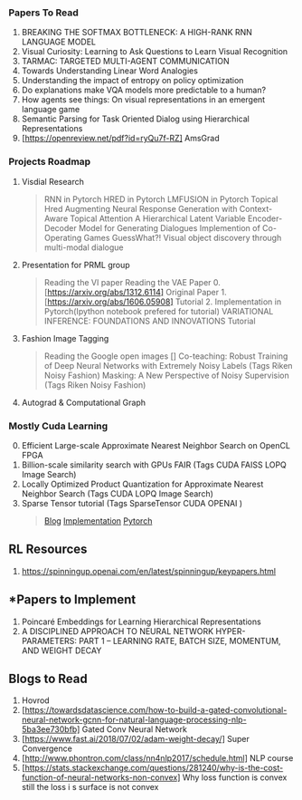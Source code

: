 ### Papers To Read

1. BREAKING THE SOFTMAX BOTTLENECK: A HIGH-RANK RNN LANGUAGE MODEL
2. Visual Curiosity: Learning to Ask Questions to Learn Visual Recognition
3. TARMAC: TARGETED MULTI-AGENT COMMUNICATION
4. Towards Understanding Linear Word Analogies
5. Understanding the impact of entropy on policy optimization
6. Do explanations make VQA models more predictable to a human?
7. How agents see things: On visual representations in an emergent language game
8. Semantic Parsing for Task Oriented Dialog using Hierarchical Representations
9. [https://openreview.net/pdf?id=ryQu7f-RZ] AmsGrad


### Projects Roadmap

1. Visdial Research 
	> RNN in Pytorch
	> HRED in Pytorch
	> LMFUSION in Pytorch
	> Topical Hred Augmenting Neural Response Generation with Context-Aware Topical Attention
	> A Hierarchical Latent Variable Encoder-Decoder Model for Generating Dialogues
	> Implemention of Co-Operating Games
	> GuessWhat?! Visual object discovery through multi-modal dialogue


2. Presentation for PRML group
	> Reading the VI paper
	> Reading the VAE Paper 
		0. [https://arxiv.org/abs/1312.6114] Original Paper
		1. [https://arxiv.org/abs/1606.05908] Tutorial
		2. Implementation in Pytorch(Ipython notebook prefered for tutorial)
	> VARIATIONAL INFERENCE: FOUNDATIONS AND INNOVATIONS Tutorial

3. Fashion Image Tagging 
	> Reading the Google open images []
	> Co-teaching: Robust Training of Deep Neural Networks with Extremely Noisy Labels (Tags Riken Noisy Fashion)
	> Masking: A New Perspective of Noisy Supervision (Tags Riken Noisy Fashion)
	>

4. Autograd & Computational Graph 



### Mostly Cuda  Learning

0. Efficient Large-scale Approximate Nearest Neighbor Search on OpenCL FPGA
1. Billion-scale similarity search with GPUs FAIR (Tags CUDA FAISS LOPQ Image Search)
2. Locally Optimized Product Quantization for Approximate Nearest Neighbor Search (Tags CUDA LOPQ Image Search)
3. Sparse Tensor tutorial (Tags SparseTensor CUDA OPENAI )
	> [Blog](https://blog.openai.com/block-sparse-gpu-kernels/)
	> [Implementation](https://github.com/openai/blocksparse)
	> [Pytorch](https://github.com/pytorch/pytorch/issues/9674)



## RL Resources

1. https://spinningup.openai.com/en/latest/spinningup/keypapers.html


## *Papers to Implement

1. Poincaré Embeddings for Learning Hierarchical Representations
2. A DISCIPLINED APPROACH TO NEURAL NETWORK HYPER-PARAMETERS: PART 1 – LEARNING RATE, BATCH SIZE, MOMENTUM, AND WEIGHT DECAY




## Blogs to Read
1. Hovrod
2. [https://towardsdatascience.com/how-to-build-a-gated-convolutional-neural-network-gcnn-for-natural-language-processing-nlp-5ba3ee730bfb] Gated Conv Neural Network
3. [https://www.fast.ai/2018/07/02/adam-weight-decay/] Super Convergence
4. [http://www.phontron.com/class/nn4nlp2017/schedule.html] NLP course
5. [https://stats.stackexchange.com/questions/281240/why-is-the-cost-function-of-neural-networks-non-convex] Why loss function is convex still the loss i s surface is not convex
